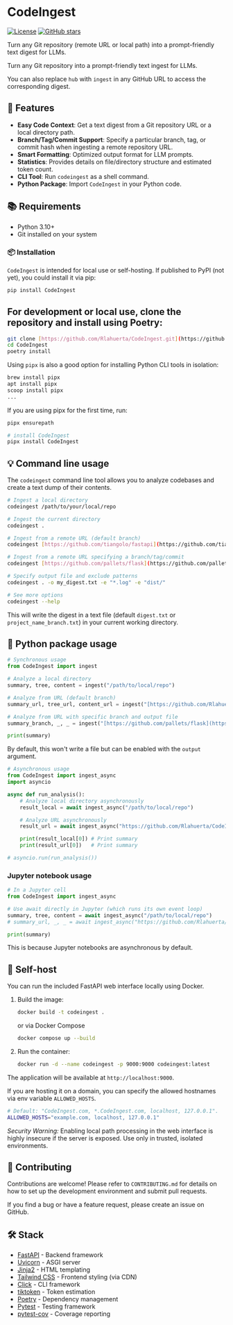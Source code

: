 # CodeIngest

[![License](https://img.shields.io/badge/license-MIT-blue.svg)](https://github.com/Rlahuerta/CodeIngest/blob/main/LICENSE)
[![GitHub stars](https://img.shields.io/github/stars/Rlahuerta/CodeIngest?style=social.svg)](https://github.com/Rlahuerta/CodeIngest)

Turn any Git repository (remote URL or local path) into a prompt-friendly text digest for LLMs.

Turn any Git repository into a prompt-friendly text ingest for LLMs.

You can also replace `hub` with `ingest` in any GitHub URL to access the corresponding digest.

## 🚀 Features

- **Easy Code Context**: Get a text digest from a Git repository URL or a local directory path.
- **Branch/Tag/Commit Support**: Specify a particular branch, tag, or commit hash when ingesting a remote repository URL.
- **Smart Formatting**: Optimized output format for LLM prompts.
- **Statistics**: Provides details on file/directory structure and estimated token count.
- **CLI Tool**: Run `codeingest` as a shell command.
- **Python Package**: Import `CodeIngest` in your Python code.

## 📚 Requirements

- Python 3.10+
- Git installed on your system

### 📦 Installation

`CodeIngest` is intended for local use or self-hosting. If published to PyPI (not yet), you could install it via pip:

```bash
pip install CodeIngest
```

## For development or local use, clone the repository and install using Poetry:
```bash
git clone [https://github.com/Rlahuerta/CodeIngest.git](https://github.com/Rlahuerta/CodeIngest.git)
cd CodeIngest
poetry install
```

Using `pipx` is also a good option for installing Python CLI tools in isolation:

```bash
brew install pipx
apt install pipx
scoop install pipx
...
```

If you are using pipx for the first time, run:

```bash
pipx ensurepath
```

```bash
# install CodeIngest
pipx install CodeIngest
```

## 💡 Command line usage

The `codeingest` command line tool allows you to analyze codebases and create a text dump of their contents.

```bash
# Ingest a local directory
codeingest /path/to/your/local/repo

# Ingest the current directory
codeingest .

# Ingest from a remote URL (default branch)
codeingest [https://github.com/tiangolo/fastapi](https://github.com/tiangolo/fastapi)

# Ingest from a remote URL specifying a branch/tag/commit
codeingest [https://github.com/pallets/flask](https://github.com/pallets/flask) -b 2.3.x

# Specify output file and exclude patterns
codeingest . -o my_digest.txt -e "*.log" -e "dist/"

# See more options
codeingest --help
```

This will write the digest in a text file (default `digest.txt` or `project_name_branch.txt`) in your current working directory.

## 🐍 Python package usage

```python
# Synchronous usage
from CodeIngest import ingest

# Analyze a local directory
summary, tree, content = ingest("/path/to/local/repo")

# Analyze from URL (default branch)
summary_url, tree_url, content_url = ingest("[https://github.com/Rlahuerta/CodeIngest](https://github.com/Rlahuerta/CodeIngest)")

# Analyze from URL with specific branch and output file
summary_branch, _, _ = ingest("[https://github.com/pallets/flask](https://github.com/pallets/flask)", branch="2.3.x", output="flask_digest.txt")

print(summary)
```

By default, this won't write a file but can be enabled with the `output` argument.

```python
# Asynchronous usage
from CodeIngest import ingest_async
import asyncio

async def run_analysis():
    # Analyze local directory asynchronously
    result_local = await ingest_async("/path/to/local/repo")

    # Analyze URL asynchronously
    result_url = await ingest_async("https://github.com/Rlahuerta/CodeIngest", branch="main")

    print(result_local[0]) # Print summary
    print(result_url[0])   # Print summary

# asyncio.run(run_analysis())
```

### Jupyter notebook usage

```python
# In a Jupyter cell
from CodeIngest import ingest_async

# Use await directly in Jupyter (which runs its own event loop)
summary, tree, content = await ingest_async("/path/to/local/repo")
# summary_url, _, _ = await ingest_async("https://github.com/Rlahuerta/CodeIngest", branch="main")

print(summary)
```

This is because Jupyter notebooks are asynchronous by default.

## 🐳 Self-host

You can run the included FastAPI web interface locally using Docker.

1. Build the image:

   ``` bash
   docker build -t codeingest .
   ```
   
   or via Docker Compose

   ``` bash
   docker compose up --build
   ```

2. Run the container:

   ``` bash
   docker run -d --name codeingest -p 9000:9000 codeingest:latest
   ```

The application will be available at `http://localhost:9000`.

If you are hosting it on a domain, you can specify the allowed hostnames via env variable `ALLOWED_HOSTS`.

   ```bash
   # Default: "CodeIngest.com, *.CodeIngest.com, localhost, 127.0.0.1".
   ALLOWED_HOSTS="example.com, localhost, 127.0.0.1"
   ```

*Security Warning:* Enabling local path processing in the web interface is highly insecure if the server is exposed. Use only in trusted, isolated environments.

## 🤝 Contributing

Contributions are welcome! Please refer to `CONTRIBUTING.md` for details on how to set up the development environment and submit pull requests.

If you find a bug or have a feature request, please create an issue on GitHub.

## 🛠️ Stack
- [FastAPI](https://github.com/fastapi/fastapi) - Backend framework
- [Uvicorn](https://www.uvicorn.org/) - ASGI server
- [Jinja2](https://jinja.palletsprojects.com/en/stable/) - HTML templating
- [Tailwind CSS](https://tailwindcss.com/) - Frontend styling (via CDN)
- [Click](https://click.palletsprojects.com/en/stable/) - CLI framework
- [tiktoken](https://github.com/openai/tiktoken) - Token estimation
- [Poetry](https://python-poetry.org/) - Dependency management
- [Pytest](https://docs.pytest.org/en/stable/) - Testing framework
- [pytest-cov](https://pytest-cov.readthedocs.io/en/latest/) - Coverage reporting